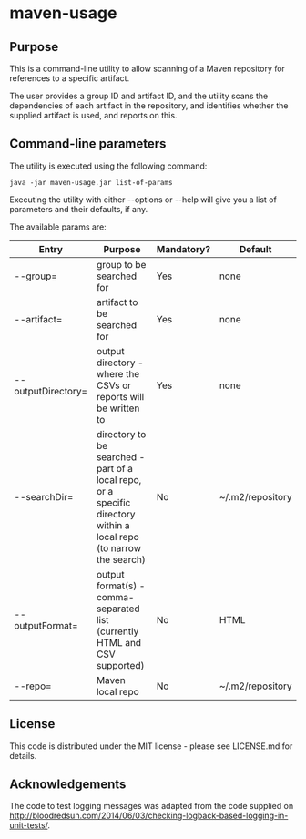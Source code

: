# maven-usage

## Purpose

This is a command-line utility to allow scanning of a Maven repository for references to a specific artifact.

The user provides a group ID and artifact ID, and the utility scans the dependencies of each artifact in the repository, and identifies whether the supplied artifact is used, and reports on this.

## Command-line parameters

The utility is executed using the following command:

```
java -jar maven-usage.jar list-of-params
```

Executing the utility with either --options or --help will give you a list of parameters and their defaults, if any.

The available params are:

Entry | Purpose | Mandatory? | Default 
------|---------|------------|---------
--group= | group to be searched for | Yes | none
--artifact= | artifact to be searched for | Yes | none
--outputDirectory= | output directory - where the CSVs or reports will be written to | Yes | none
--searchDir= | directory to be searched - part of a local repo, or a specific directory within a local repo (to narrow the search)  | No | ~/.m2/repository
--outputFormat= | output format(s) - comma-separated list (currently HTML and CSV supported)  | No | HTML
--repo= | Maven local repo  | No | ~/.m2/repository

## License

This code is distributed under the MIT license - please see LICENSE.md for details.

## Acknowledgements

The code to test logging messages was adapted from the code supplied on http://bloodredsun.com/2014/06/03/checking-logback-based-logging-in-unit-tests/.

